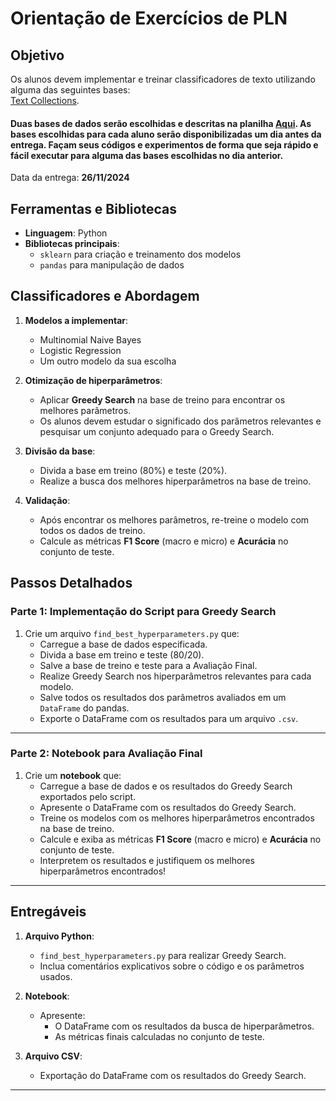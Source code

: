 # Orientação de Exercícios de PLN

## Objetivo

Os alunos devem implementar e treinar classificadores de texto utilizando alguma das seguintes bases:  
[Text Collections](https://github.com/ragero/text-collections/tree/master/complete_texts_csvs).

#### Duas bases de dados serão escolhidas e descritas na planilha [Aqui](https://docs.google.com/spreadsheets/d/1F485czBA5zR60J4efsEz8-4YydywazOPCKVjb1o0jUs/edit?gid=0#gid=0). As bases escolhidas para cada aluno serão disponibilizadas um dia antes da entrega. Façam seus códigos e experimentos de forma que seja rápido e fácil executar para alguma das bases escolhidas no dia anterior. 

Data da entrega: **26/11/2024**

## Ferramentas e Bibliotecas

- **Linguagem**: Python  
- **Bibliotecas principais**: 
  - `sklearn` para criação e treinamento dos modelos
  - `pandas` para manipulação de dados

## Classificadores e Abordagem

1. **Modelos a implementar**:
   - Multinomial Naive Bayes
   - Logistic Regression
   - Um outro modelo da sua escolha

2. **Otimização de hiperparâmetros**:
   - Aplicar **Greedy Search** na base de treino para encontrar os melhores parâmetros.
   - Os alunos devem estudar o significado dos parâmetros relevantes e pesquisar um conjunto adequado para o Greedy Search.

3. **Divisão da base**:
   - Divida a base em treino (80%) e teste (20%).
   - Realize a busca dos melhores hiperparâmetros na base de treino.

4. **Validação**:
   - Após encontrar os melhores parâmetros, re-treine o modelo com todos os dados de treino.
   - Calcule as métricas **F1 Score** (macro e micro) e **Acurácia** no conjunto de teste.

## Passos Detalhados

### Parte 1: Implementação do Script para Greedy Search
1. Crie um arquivo `find_best_hyperparameters.py` que:
   - Carregue a base de dados especificada.
   - Divida a base em treino e teste (80/20).
   - Salve a base de treino e teste para a Avaliação Final. 
   - Realize Greedy Search nos hiperparâmetros relevantes para cada modelo.
   - Salve todos os resultados dos parâmetros avaliados em um `DataFrame` do pandas.
   - Exporte o DataFrame com os resultados para um arquivo `.csv`.

---

### Parte 2: Notebook para Avaliação Final
1. Crie um **notebook** que:
   - Carregue a base de dados e os resultados do Greedy Search exportados pelo script.
   - Apresente o DataFrame com os resultados do Greedy Search.
   - Treine os modelos com os melhores hiperparâmetros encontrados na base de treino.
   - Calcule e exiba as métricas **F1 Score** (macro e micro) e **Acurácia** no conjunto de teste.
   - Interpretem os resultados e justifiquem os melhores hiperparâmetros encontrados!

---

## Entregáveis

1. **Arquivo Python**:
   - `find_best_hyperparameters.py` para realizar Greedy Search.
   - Inclua comentários explicativos sobre o código e os parâmetros usados.

2. **Notebook**:
   - Apresente:
     - O DataFrame com os resultados da busca de hiperparâmetros.
     - As métricas finais calculadas no conjunto de teste.

3. **Arquivo CSV**:
   - Exportação do DataFrame com os resultados do Greedy Search.

---
